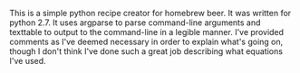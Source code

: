 This is a simple python recipe creator for homebrew beer. It was written  for
python 2.7. It uses argparse to parse command-line arguments and texttable to
output to the command-line in a legible manner. I've provided comments as I've
deemed necessary in order to explain what's going on, though I don't think I've
done such a great job describing what equations I've used.
